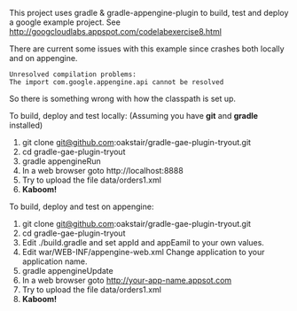 This project uses gradle & gradle-appengine-plugin to build, test and deploy a google example project. 
See http://googcloudlabs.appspot.com/codelabexercise8.html

There are current some issues with this example since crashes both locally and on appengine.

    Unresolved compilation problems: 
    The import com.google.appengine.api cannot be resolved
    
So there is something wrong with how the classpath is set up.

To build, deploy and test locally: (Assuming you have **git** and **gradle** installed)

1. git clone git@github.com:oakstair/gradle-gae-plugin-tryout.git
1. cd gradle-gae-plugin-tryout
1. gradle appengineRun        
1. In a web browser goto http://localhost:8888
1. Try to upload the file data/orders1.xml
1. **Kaboom!**

To build, deploy and test on appengine:

1. git clone git@github.com:oakstair/gradle-gae-plugin-tryout.git
1. cd gradle-gae-plugin-tryout
1. Edit ./build.gradle and set appId and appEamil to your own values.
1. Edit war/WEB-INF/appengine-web.xml  Change application to your application name.
1. gradle appengineUpdate  
1. In a web browser goto http://your-app-name.appsot.com
1. Try to upload the file data/orders1.xml
1. **Kaboom!**
